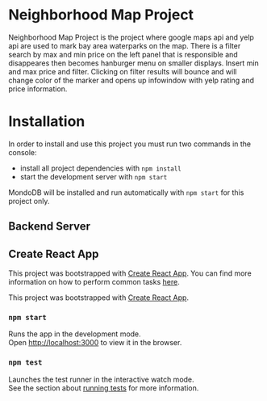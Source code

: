 # Neighborhood Map Project

Neighborhood Map Project is the project where  google maps api and yelp api are used to mark bay area waterparks on the map. There is a filter search by max and min price on the left panel that is responsible and disappeares then becomes hanburger menu on smaller displays. Insert min and max price and filter. Clicking on filter results will bounce and will change color of the marker and opens up infowindow with yelp rating and price information.

# Installation
In order to install and use this project you must run two commands in the console:

* install all project dependencies with `npm install`
* start the development server with `npm start`

MondoDB will be installed and run automatically with `npm start` for this project only.


## Backend Server


## Create React App

This project was bootstrapped with [Create React App](https://github.com/facebookincubator/create-react-app). You can find more information on how to perform common tasks [here](https://github.com/facebookincubator/create-react-app/blob/master/packages/react-scripts/template/README.md).


This project was bootstrapped with [Create React App](https://github.com/facebook/create-react-app).



### `npm start`
Runs the app in the development mode.<br>
Open [http://localhost:3000](http://localhost:3000) to view it in the browser.


### `npm test`

Launches the test runner in the interactive watch mode.<br>
See the section about [running tests](https://facebook.github.io/create-react-app/docs/running-tests) for more information.


